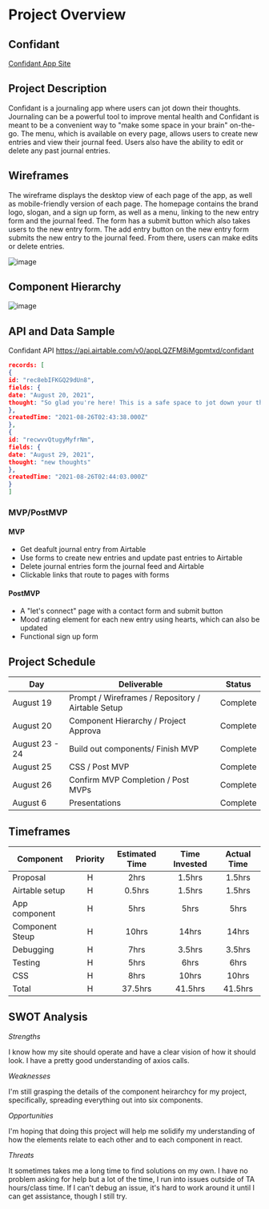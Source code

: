 # Project Overview

## Confidant

[Confidant App Site](https://confidant.netlify.app/)

## Project Description

Confidant is a journaling app where users can jot down their thoughts. Journaling can be a powerful tool to improve mental health and Confidant is meant to be a convenient way to "make some space in your brain" on-the-go. The menu, which is available on every page, allows users to create new entries and view their journal feed. Users also have the ability to edit or delete any past journal entries.


## Wireframes
The wireframe displays the desktop view of each page of the app, as well as mobile-friendly version of each page. The homepage contains the brand logo, slogan, and a sign up form, as well as a menu, linking to the new entry form and the journal feed. The form has a submit button which also takes users to the new entry form. The add entry button on the new entry form submits the new entry to the journal feed. From there, users can make edits or delete entries.


![image](https://user-images.githubusercontent.com/83891591/131069635-f0349497-c5c0-4f8a-830b-11d3492cec24.png)


## Component Hierarchy

![image](https://user-images.githubusercontent.com/83891591/131067978-2f04f2f2-589a-45c1-a354-bec534dc8ba3.png)


## API and Data Sample

Confidant API https://api.airtable.com/v0/appLQZFM8iMgpmtxd/confidant

```json
records: [
{
id: "rec8ebIFKGQ29dUn8",
fields: {
date: "August 20, 2021",
thought: "So glad you're here! This is a safe space to jot down your thoughts. Happy journaling! -Your Confidant"
},
createdTime: "2021-08-26T02:43:38.000Z"
},
{
id: "recwvvQtugyMyfrNm",
fields: {
date: "August 29, 2021",
thought: "new thoughts"
},
createdTime: "2021-08-26T02:44:03.000Z"
}
]
```


### MVP/PostMVP 

#### MVP 

- Get deafult journal entry from Airtable
- Use forms to create new entries and update past entries to Airtable
- Delete journal entries form the journal feed and Airtable
- Clickable links that route to pages with forms


#### PostMVP  

- A "let's connect" page with a contact form and submit button
- Mood rating element for each new entry using hearts, which can also be updated
- Functional sign up form


## Project Schedule


|  Day | Deliverable | Status
|---|---| ---|
|August 19| Prompt / Wireframes / Repository / Airtable Setup | Complete
|August 20| Component Hierarchy / Project Approva | Complete
|August 23 - 24| Build out components/ Finish MVP | Complete
|August 25| CSS / Post MVP  | Complete
|August 26| Confirm MVP Completion / Post MVPs  | Complete
|August 6| Presentations | Complete



## Timeframes

| Component | Priority | Estimated Time | Time Invested | Actual Time |
| --- | :---: |  :---: | :---: | :---: |
| Proposal | H | 2hrs| 1.5hrs | 1.5hrs |
| Airtable setup | H | 0.5hrs| 1.5hrs | 1.5hrs |
| App component | H | 5hrs| 5hrs | 5hrs |
| Component Steup | H | 10hrs| 14hrs | 14hrs |
| Debugging | H | 7hrs| 3.5hrs | 3.5hrs |
| Testing | H | 5hrs| 6hrs | 6hrs |
| CSS| H | 8hrs| 10hrs | 10hrs |
| Total | H | 37.5hrs| 41.5hrs | 41.5hrs |


## SWOT Analysis

*Strengths*

I know how my site should operate and have a clear vision of how it should look. I have a pretty good understanding of axios calls.

*Weaknesses*

I'm still grasping the details of the component heirarchcy for my project, specifically, spreading everything out into six components.

*Opportunities*

I'm hoping that doing this project will help me solidify my understanding of how the elements relate to each other and to each component in react.

*Threats*

It sometimes takes me a long time to find solutions on my own. I have no problem asking for help but a lot of the time, I run into issues outside of TA hours/class time. If I can't debug an issue, it's hard to work around it until I can get assistance, though I still try.

